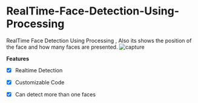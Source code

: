 # RealTime-Face-Detection-Using-Processing
RealTime Face Detection Using Processing , Also its shows the position of the face and how many faces are presented.
![capture](https://user-images.githubusercontent.com/13791181/46328435-c28ddf00-c624-11e8-860a-8c93d4c94b5e.PNG)

**Features**
- [x] Realtime Detection
- [x] Customizable Code
- [x] Can detect more than one faces


